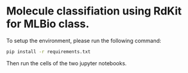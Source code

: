 # Molecule classifiation using RdKit for MLBio class.

To setup the environment, please run the following command:

```bash
pip install -r requirements.txt
```

Then run the cells of the two jupyter notebooks.

